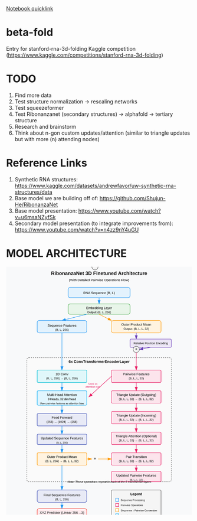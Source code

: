 [Notebook quicklink](https://github.com/my-Iq-is-3/beta-fold/blob/main/proj/beta-fold.ipynb)
# beta-fold
Entry for stanford-rna-3d-folding Kaggle competition (https://www.kaggle.com/competitions/stanford-rna-3d-folding)

# TODO
1. Find more data
2. Test structure normalization -> rescaling networks 
3. Test squeezeformer
4. Test Ribonanzanet (secondary structures) -> alphafold -> tertiary structure
5. Research and brainstorm
6. Think about n-gon custom updates/attention (similar to triangle updates but with more (n) attending nodes)

# Reference Links
1. Synthetic RNA structures: https://www.kaggle.com/datasets/andrewfavor/uw-synthetic-rna-structures/data
2. Base model we are building off of: https://github.com/Shujun-He/RibonanzaNet
3. Base model presentation: https://www.youtube.com/watch?v=u6msaNZyfSk
4. Secondary model presentation (to integrate improvements from): https://www.youtube.com/watch?v=n4zz9nY4uGU

# MODEL ARCHITECTURE
![RibonanzaNet 3D Architecture](images/ribonanzanet-architecture.svg)


